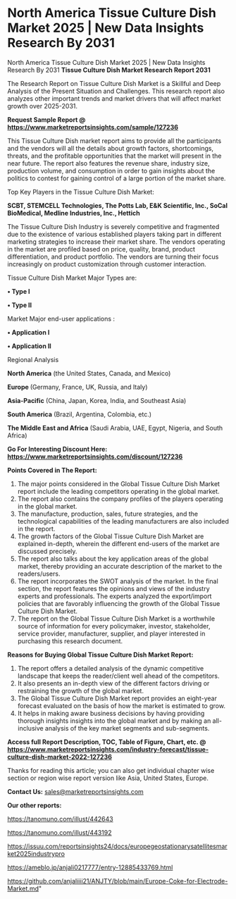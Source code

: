 # North America Tissue Culture Dish Market 2025 | New Data Insights Research By 2031
North America Tissue Culture Dish Market 2025 | New Data Insights Research By 2031
<strong>Tissue Culture Dish Market Research Report 2031</strong>

The Research Report on Tissue Culture Dish Market is a Skillful and Deep Analysis of the Present Situation and Challenges. This research report also analyzes other important trends and market drivers that will affect market growth over 2025-2031.

<strong>Request Sample Report @ <a href=https://www.marketreportsinsights.com/sample/127236>https://www.marketreportsinsights.com/sample/127236</a></strong>

This Tissue Culture Dish market report aims to provide all the participants and the vendors will all the details about growth factors, shortcomings, threats, and the profitable opportunities that the market will present in the near future. The report also features the revenue share, industry size, production volume, and consumption in order to gain insights about the politics to contest for gaining control of a large portion of the market share.

Top Key Players in the Tissue Culture Dish Market:

<strong>SCBT, STEMCELL Technologies, The Potts Lab, E&K Scientific, Inc., SoCal BioMedical, Medline Industries, Inc., Hettich</strong>

The Tissue Culture Dish Industry is severely competitive and fragmented due to the existence of various established players taking part in different marketing strategies to increase their market share. The vendors operating in the market are profiled based on price, quality, brand, product differentiation, and product portfolio. The vendors are turning their focus increasingly on product customization through customer interaction.

Tissue Culture Dish Market Major Types are:

<strong>• Type I

• Type II</strong>

Market Major end-user applications :

<strong>• Application I

• Application II</strong>

Regional Analysis

</u><strong><b>North America</b></strong> (the United States, Canada, and Mexico)

<strong><b>Europe </b></strong>(Germany, France, UK, Russia, and Italy)

<strong><b>Asia-Pacific</b></strong> (China, Japan, Korea, India, and Southeast Asia)

<strong><b>South America</b></strong> (Brazil, Argentina, Colombia, etc.)

<strong><b>The Middle East and Africa</b></strong> (Saudi Arabia, UAE, Egypt, Nigeria, and South Africa)

<strong>Go For Interesting Discount Here: <a href=https://www.marketreportsinsights.com/discount/127236>https://www.marketreportsinsights.com/discount/127236</a></strong>

<strong>Points Covered in The Report:</strong>
<ol>
  <li>The major points considered in the Global Tissue Culture Dish Market report include the leading competitors operating in the global market.</li>
  <li>The report also contains the company profiles of the players operating in the global market.</li>
  <li>The manufacture, production, sales, future strategies, and the technological capabilities of the leading manufacturers are also included in the report.</li>
  <li>The growth factors of the Global Tissue Culture Dish Market are explained in-depth, wherein the different end-users of the market are discussed precisely.</li>
  <li>The report also talks about the key application areas of the global market, thereby providing an accurate description of the market to the readers/users.</li>
  <li>The report incorporates the SWOT analysis of the market. In the final section, the report features the opinions and views of the industry experts and professionals. The experts analyzed the export/import policies that are favorably influencing the growth of the Global Tissue Culture Dish Market.</li>
  <li>The report on the Global Tissue Culture Dish Market is a worthwhile source of information for every policymaker, investor, stakeholder, service provider, manufacturer, supplier, and player interested in purchasing this research document.</li>
</ol>
<strong>Reasons for Buying Global Tissue Culture Dish Market Report:</strong>

<ol>
  <li>The report offers a detailed analysis of the dynamic competitive landscape that keeps the reader/client well ahead of the competitors.</li>
  <li>It also presents an in-depth view of the different factors driving or restraining the growth of the global market.</li>
  <li>The Global Tissue Culture Dish Market report provides an eight-year forecast evaluated on the basis of how the market is estimated to grow.</li>
  <li>It helps in making aware business decisions by having providing thorough insights insights into the global market and by making an all-inclusive analysis of the key market segments and sub-segments.</li>
</ol>
<strong>Access full Report Description, TOC, Table of Figure, Chart, etc. @ <a href=https://www.marketreportsinsights.com/industry-forecast/tissue-culture-dish-market-2022-127236>https://www.marketreportsinsights.com/industry-forecast/tissue-culture-dish-market-2022-127236</a></strong>


Thanks for reading this article; you can also get individual chapter wise section or region wise report version like Asia, United States, Europe.

<strong>Contact Us:</strong>
sales@marketreportsinsights.com

<strong>Our other reports:</strong>

<a href=https://tanomuno.com/illust/442643>https://tanomuno.com/illust/442643</a>

<a href=https://tanomuno.com/illust/443192>https://tanomuno.com/illust/443192</a>

<a href=https://issuu.com/reportsinsights24/docs/europegeostationarysatellitesmarket2025industrypro>https://issuu.com/reportsinsights24/docs/europegeostationarysatellitesmarket2025industrypro</a>

<a href=https://ameblo.jp/anjali0217777/entry-12885433769.html>https://ameblo.jp/anjali0217777/entry-12885433769.html</a>

<a href=https://github.com/anjaliiii21/ANJTY/blob/main/Europe-Coke-for-Electrode-Market.md>https://github.com/anjaliiii21/ANJTY/blob/main/Europe-Coke-for-Electrode-Market.md</a>"
